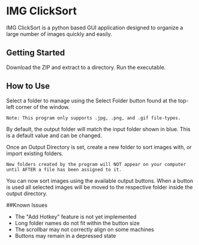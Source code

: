 # IMG ClickSort
IMG ClickSort is a python based GUI application designed to organize a
large number of images quickly and easily.

## Getting Started
Download the ZIP and extract to a directory. Run the executable.

## How to Use
Select a folder to manage using the Select Folder button found
at the top-left corner of the window.
```
Note: This program only supports .jpg, .png, and .gif file-types.
```
By default, the output folder will match the input folder shown
in blue. This is a default value and can be changed.

Once an Output Directory is set, create a new folder to sort
images with, or import existing folders.

```
New folders created by the program will NOT appear on your computer
until AFTER a file has been assigned to it. 
```

You can now sort images using the available output buttons. When a button
is used all selected images will be moved to the respective folder
inside the output directory.

##Known Issues
* The "Add Hotkey" feature is not yet implemented
* Long folder names do not fit within the button size
* The scrollbar may not correctly align on some machines
* Buttons may remain in a depressed state


